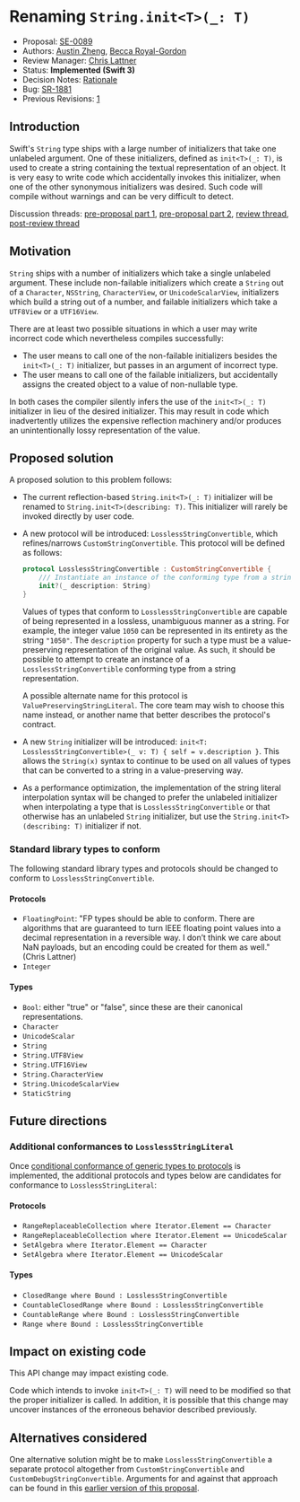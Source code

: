 # Renaming `String.init<T>(_: T)`

* Proposal: [SE-0089](0089-rename-string-reflection-init.md)
* Authors: [Austin Zheng](https://github.com/austinzheng), [Becca Royal-Gordon](https://github.com/beccadax)
* Review Manager: [Chris Lattner](http://github.com/lattner)
* Status: **Implemented (Swift 3)**
* Decision Notes: [Rationale](https://lists.swift.org/pipermail/swift-evolution-announce/2016-June/000190.html)
* Bug: [SR-1881](https://bugs.swift.org/browse/SR-1881)
* Previous Revisions: [1](https://github.com/apple/swift-evolution/blob/40aecf3647c19ae37730e39aa9e54b67fcc2be86/proposals/0089-rename-string-reflection-init.md)

## Introduction

Swift's `String` type ships with a large number of initializers that take one unlabeled argument. One of these initializers, defined as `init<T>(_: T)`, is used to create a string containing the textual representation of an object. It is very easy to write code which accidentally invokes this initializer, when one of the other synonymous initializers was desired. Such code will compile without warnings and can be very difficult to detect.

Discussion threads: [pre-proposal part 1](https://lists.swift.org/pipermail/swift-users/Week-of-Mon-20160502/001846.html), [pre-proposal part 2](https://lists.swift.org/pipermail/swift-users/Week-of-Mon-20160509/001867.html), [review thread](https://lists.swift.org/pipermail/swift-evolution/Week-of-Mon-20160516/017881.html), [post-review thread](https://lists.swift.org/pipermail/swift-evolution/Week-of-Mon-20160523/019018.html)

## Motivation

`String` ships with a number of initializers which take a single unlabeled argument. These include non-failable initializers which create a `String` out of a `Character`, `NSString`, `CharacterView`, or `UnicodeScalarView`, initializers which build a string out of a number, and failable initializers which take a `UTF8View` or a `UTF16View`.

There are at least two possible situations in which a user may write incorrect code which nevertheless compiles successfully:

* The user means to call one of the non-failable initializers besides the `init<T>(_: T)` initializer, but passes in an argument of incorrect type.
* The user means to call one of the failable initializers, but accidentally assigns the created object to a value of non-nullable type.

In both cases the compiler silently infers the use of the `init<T>(_: T)` initializer in lieu of the desired initializer. This may result in code which inadvertently utilizes the expensive reflection machinery and/or produces an unintentionally lossy representation of the value.

## Proposed solution

A proposed solution to this problem follows:

* The current reflection-based `String.init<T>(_: T)` initializer will be renamed to `String.init<T>(describing: T)`. This initializer will rarely be invoked directly by user code.

* A new protocol will be introduced: `LosslessStringConvertible`, which refines/narrows `CustomStringConvertible`. This protocol will be defined as follows:

	```swift
	protocol LosslessStringConvertible : CustomStringConvertible {
		/// Instantiate an instance of the conforming type from a string representation.
		init?(_ description: String)
	}
	```

	Values of types that conform to `LosslessStringConvertible` are capable of being represented in a lossless, unambiguous manner as a string. For example, the integer value `1050` can be represented in its entirety as the string `"1050"`. The `description` property for such a type must be a value-preserving representation of the original value. As such, it should be possible to attempt to create an instance of a `LosslessStringConvertible` conforming type from a string representation.

	A possible alternate name for this protocol is `ValuePreservingStringLiteral`. The core team may wish to choose this name instead, or another name that better describes the protocol's contract.

* A new `String` initializer will be introduced: `init<T: LosslessStringConvertible>(_ v: T) { self = v.description }`. This allows the `String(x)` syntax to continue to be used on all values of types that can be converted to a string in a value-preserving way.

* As a performance optimization, the implementation of the string literal interpolation syntax will be changed to prefer the unlabeled initializer when interpolating a type that is `LosslessStringConvertible` or that otherwise has an unlabeled `String` initializer, but use the `String.init<T>(describing: T)` initializer if not.

### Standard library types to conform

The following standard library types and protocols should be changed to conform to `LosslessStringConvertible`.

#### Protocols

* `FloatingPoint`: "FP types should be able to conform. There are algorithms that are guaranteed to turn IEEE floating point values into a decimal representation in a reversible way. I don’t think we care about NaN payloads, but an encoding could be created for them as well." (Chris Lattner)
* `Integer`

#### Types

* `Bool`: either "true" or "false", since these are their canonical representations.
* `Character`
* `UnicodeScalar`
* `String`
* `String.UTF8View`
* `String.UTF16View`
* `String.CharacterView`
* `String.UnicodeScalarView`
* `StaticString`

## Future directions

### Additional conformances to `LosslessStringLiteral`

Once [conditional conformance of generic types to protocols](https://github.com/apple/swift/blob/master/docs/GenericsManifesto.md#conditional-conformances-) is implemented, the additional protocols and types below are candidates for conformance to `LosslessStringLiteral`:

#### Protocols

* `RangeReplaceableCollection where Iterator.Element == Character`
* `RangeReplaceableCollection where Iterator.Element == UnicodeScalar`
* `SetAlgebra where Iterator.Element == Character`
* `SetAlgebra where Iterator.Element == UnicodeScalar`

#### Types

* `ClosedRange where Bound : LosslessStringConvertible`
* `CountableClosedRange where Bound : LosslessStringConvertible`
* `CountableRange where Bound : LosslessStringConvertible`
* `Range where Bound : LosslessStringConvertible`

## Impact on existing code

This API change may impact existing code.

Code which intends to invoke `init<T>(_: T)` will need to be modified so that the proper initializer is called. In addition, it is possible that this change may uncover instances of the erroneous behavior described previously.

## Alternatives considered

One alternative solution might be to make `LosslessStringConvertible` a separate protocol altogether from `CustomStringConvertible` and `CustomDebugStringConvertible`. Arguments for and against that approach can be found in this [earlier version of this proposal](https://github.com/austinzheng/swift-evolution/blob/27ba68c2fbb8978aac6634c02d8a572f4f5123eb/proposals/0089-rename-string-reflection-init.md).

